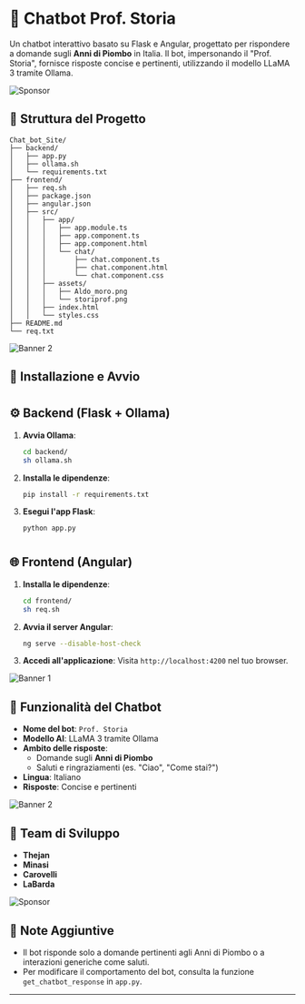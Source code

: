 
# 🧠 Chatbot Prof. Storia

Un chatbot interattivo basato su Flask e Angular, progettato per rispondere a domande sugli **Anni di Piombo** in Italia. Il bot, impersonando il "Prof. Storia", fornisce risposte concise e pertinenti, utilizzando il modello LLaMA 3 tramite Ollama.






![Sponsor](https://www.wordstream.com/wp-content/uploads/2021/07/banner-ads-examples-ncino.jpg)

## 📁 Struttura del Progetto

```
Chat_bot_Site/
├── backend/
│   ├── app.py
│   ├── ollama.sh
│   └── requirements.txt
├── frontend/
│   ├── req.sh
│   ├── package.json
│   ├── angular.json
│   ├── src/
│   │   ├── app/
│   │   │   ├── app.module.ts
│   │   │   ├── app.component.ts
│   │   │   ├── app.component.html
│   │   │   └── chat/
│   │   │       ├── chat.component.ts
│   │   │       ├── chat.component.html
│   │   │       └── chat.component.css
│   │   ├── assets/
│   │   │   ├── Aldo_moro.png
│   │   │   └── storiprof.png
│   │   ├── index.html
│   │   └── styles.css
├── README.md
└── req.txt
```



![Banner 2](https://email.uplers.com/blog/wp-content/uploads/2024/11/image7-1.gif)


## 🚀 Installazione e Avvio

#





## ⚙️ Backend (Flask + Ollama)

1. **Avvia Ollama**:
   ```bash
   cd backend/
   sh ollama.sh
   ```

2. **Installa le dipendenze**:
   ```bash
   pip install -r requirements.txt
   ```

3. **Esegui l'app Flask**:
   ```bash
   python app.py
   ```

#



## 🌐 Frontend (Angular)

1. **Installa le dipendenze**:
   ```bash
   cd frontend/
   sh req.sh
   ```

2. **Avvia il server Angular**:
   ```bash
   ng serve --disable-host-check
   ```

3. **Accedi all'applicazione**:
   Visita `http://localhost:4200` nel tuo browser.



![Banner 1](https://www.wordstream.com/wp-content/uploads/2021/07/banner-ads-examples-ncino.jpg)

## 🤖 Funzionalità del Chatbot

- **Nome del bot**: `Prof. Storia`
- **Modello AI**: LLaMA 3 tramite Ollama
- **Ambito delle risposte**:
  - Domande sugli **Anni di Piombo**
  - Saluti e ringraziamenti (es. "Ciao", "Come stai?")
- **Lingua**: Italiano
- **Risposte**: Concise e pertinenti



![Banner 2](https://email.uplers.com/blog/wp-content/uploads/2024/11/image7-1.gif)

## 👥 Team di Sviluppo

- **Thejan**
- **Minasi**
- **Carovelli**
- **LaBarda**




![Sponsor](https://fiverr-res.cloudinary.com/images/t_main1,q_auto,f_auto,q_auto,f_auto/gigs3/337953836/original/82fadb0733c3e6adfad116ab37cc7297e2d159e8/create-top-automotive-car-dealership-social-media-banner-ads.png)

## 📌 Note Aggiuntive

- Il bot risponde solo a domande pertinenti agli Anni di Piombo o a interazioni generiche come saluti.
- Per modificare il comportamento del bot, consulta la funzione `get_chatbot_response` in `app.py`.

---


